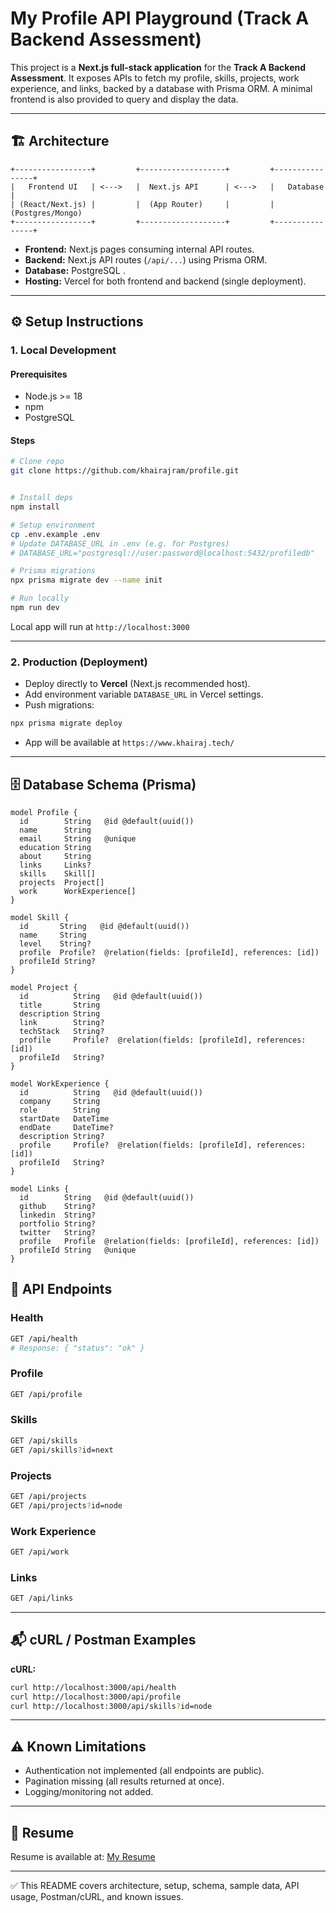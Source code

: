 # My Profile API Playground (Track A Backend Assessment)

This project is a **Next.js full-stack application** for the **Track A Backend Assessment**. It exposes APIs to fetch my profile, skills, projects, work experience, and links, backed by a database with Prisma ORM. A minimal frontend is also provided to query and display the data.

---

## 🏗️ Architecture

```
+-----------------+         +-------------------+         +----------------+
|   Frontend UI   | <--->   |  Next.js API      | <--->   |   Database     |
| (React/Next.js) |         |  (App Router)     |         | (Postgres/Mongo)
+-----------------+         +-------------------+         +----------------+
```

* **Frontend:** Next.js pages consuming internal API routes.
* **Backend:** Next.js API routes (`/api/...`) using Prisma ORM.
* **Database:** PostgreSQL .
* **Hosting:** Vercel for both frontend and backend (single deployment).

---

## ⚙️ Setup Instructions

### 1. Local Development

#### Prerequisites

* Node.js >= 18
* npm 
* PostgreSQL

#### Steps

```bash
# Clone repo
git clone https://github.com/khairajram/profile.git


# Install deps
npm install

# Setup environment
cp .env.example .env
# Update DATABASE_URL in .env (e.g. for Postgres)
# DATABASE_URL="postgresql://user:password@localhost:5432/profiledb"

# Prisma migrations
npx prisma migrate dev --name init

# Run locally
npm run dev
```

Local app will run at `http://localhost:3000`

---

### 2. Production (Deployment)

* Deploy directly to **Vercel** (Next.js recommended host).
* Add environment variable `DATABASE_URL` in Vercel settings.
* Push migrations:

```bash
npx prisma migrate deploy
```

* App will be available at `https://www.khairaj.tech/`

---

## 🗄️ Database Schema (Prisma)

```prisma
model Profile {
  id        String   @id @default(uuid())
  name      String
  email     String   @unique
  education String
  about     String
  links     Links?
  skills    Skill[]
  projects  Project[]
  work      WorkExperience[]
}

model Skill {
  id       String   @id @default(uuid())
  name     String
  level    String?
  profile  Profile?  @relation(fields: [profileId], references: [id])
  profileId String?
}

model Project {
  id          String   @id @default(uuid())
  title       String
  description String
  link        String?
  techStack   String?
  profile     Profile?  @relation(fields: [profileId], references: [id])
  profileId   String?
}

model WorkExperience {
  id          String   @id @default(uuid())
  company     String
  role        String
  startDate   DateTime
  endDate     DateTime?
  description String?
  profile     Profile?  @relation(fields: [profileId], references: [id])
  profileId   String?
}

model Links {
  id        String   @id @default(uuid())
  github    String?
  linkedin  String?
  portfolio String?
  twitter   String?
  profile   Profile  @relation(fields: [profileId], references: [id])
  profileId String   @unique
}
```


## 🔌 API Endpoints

### Health

```bash
GET /api/health
# Response: { "status": "ok" }
```

### Profile

```bash
GET /api/profile
```

### Skills

```bash
GET /api/skills
GET /api/skills?id=next
```

### Projects

```bash
GET /api/projects
GET /api/projects?id=node
```

### Work Experience

```bash
GET /api/work
```

### Links

```bash
GET /api/links
```

---

## 📬 cURL / Postman Examples

**cURL:**

```bash
curl http://localhost:3000/api/health
curl http://localhost:3000/api/profile
curl http://localhost:3000/api/skills?id=node
```

---

## ⚠️ Known Limitations

* Authentication not implemented (all endpoints are public).
* Pagination missing (all results returned at once).
* Logging/monitoring not added.

---

## 📄 Resume

Resume is available at: [My Resume](./resume.pdf)

---

✅ This README covers architecture, setup, schema, sample data, API usage, Postman/cURL, and known issues.
